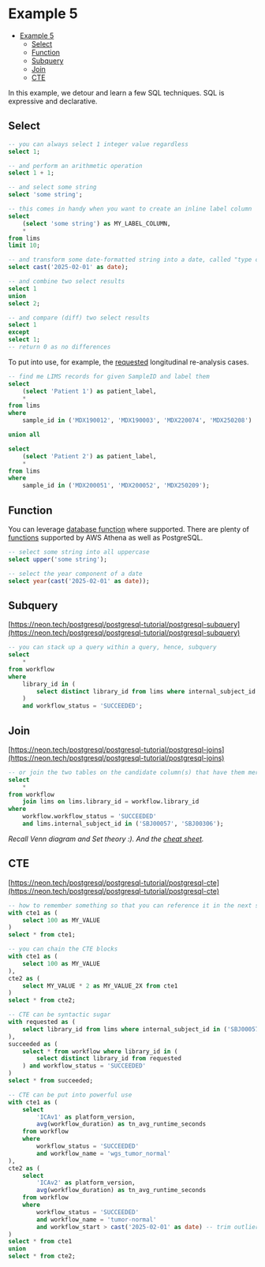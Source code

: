 # Example 5

<!-- TOC -->
* [Example 5](#example-5)
  * [Select](#select)
  * [Function](#function)
  * [Subquery](#subquery)
  * [Join](#join)
  * [CTE](#cte)
<!-- TOC -->


In this example, we detour and learn a few SQL techniques. SQL is expressive and declarative.


## Select

```sql
-- you can always select 1 integer value regardless
select 1;
```

```sql
-- and perform an arithmetic operation
select 1 + 1;
```

```sql
-- and select some string
select 'some string';
```

```sql
-- this comes in handy when you want to create an inline label column
select 
    (select 'some string') as MY_LABEL_COLUMN,
    *
from lims
limit 10;
```

```sql
-- and transform some date-formatted string into a date, called "type casting"
select cast('2025-02-01' as date);
```

```sql
-- and combine two select results
select 1
union
select 2;
```

```sql
-- and compare (diff) two select results
select 1
except
select 1;
-- return 0 as no differences
```

To put into use, for example, the [requested](https://umccr.slack.com/archives/CP356DDCH/p1746170088163169) longitudinal re-analysis cases.

```sql
-- find me LIMS records for given SampleID and label them
select 
    (select 'Patient 1') as patient_label, 
    * 
from lims 
where 
    sample_id in ('MDX190012', 'MDX190003', 'MDX220074', 'MDX250208')

union all

select 
    (select 'Patient 2') as patient_label, 
    * 
from lims 
where 
    sample_id in ('MDX200051', 'MDX200052', 'MDX250209');
```

## Function

You can leverage [database function](https://www.google.com/search?q=database+function) where supported. There are plenty of [functions](https://docs.aws.amazon.com/athena/latest/ug/functions-env3.html) supported by AWS Athena as well as PostgreSQL.

```sql
-- select some string into all uppercase
select upper('some string');
```

```sql
-- select the year component of a date
select year(cast('2025-02-01' as date));
```

## Subquery

[https://neon.tech/postgresql/postgresql-tutorial/postgresql-subquery](https://neon.tech/postgresql/postgresql-tutorial/postgresql-subquery)

```sql
-- you can stack up a query within a query, hence, subquery
select 
    * 
from workflow 
where 
    library_id in (
        select distinct library_id from lims where internal_subject_id in ('SBJ00057', 'SBJ00306')
    ) 
    and workflow_status = 'SUCCEEDED';
```

## Join

[https://neon.tech/postgresql/postgresql-tutorial/postgresql-joins](https://neon.tech/postgresql/postgresql-tutorial/postgresql-joins)

```sql
-- or join the two tables on the candidate column(s) that have them merged
select 
    * 
from workflow
    join lims on lims.library_id = workflow.library_id
where 
    workflow.workflow_status = 'SUCCEEDED'
    and lims.internal_subject_id in ('SBJ00057', 'SBJ00306');
```
_Recall Venn diagram and Set theory :). And the [cheat sheet](https://www.google.com/search?q=sql+join+cheat+sheet)._

## CTE

[https://neon.tech/postgresql/postgresql-tutorial/postgresql-cte](https://neon.tech/postgresql/postgresql-tutorial/postgresql-cte)

```sql
-- how to remember something so that you can reference it in the next step
with cte1 as (
    select 100 as MY_VALUE
)
select * from cte1;
```

```sql
-- you can chain the CTE blocks
with cte1 as (
    select 100 as MY_VALUE
),
cte2 as (
    select MY_VALUE * 2 as MY_VALUE_2X from cte1
)
select * from cte2;
```

```sql
-- CTE can be syntactic sugar
with requested as (
    select library_id from lims where internal_subject_id in ('SBJ00057', 'SBJ00306')
),
succeeded as (
    select * from workflow where library_id in (
        select distinct library_id from requested
    ) and workflow_status = 'SUCCEEDED'
)
select * from succeeded;
```

```sql
-- CTE can be put into powerful use
with cte1 as (
    select 
        'ICAv1' as platform_version, 
        avg(workflow_duration) as tn_avg_runtime_seconds 
    from workflow 
    where 
        workflow_status = 'SUCCEEDED' 
        and workflow_name = 'wgs_tumor_normal'
),
cte2 as (
    select 
        'ICAv2' as platform_version, 
        avg(workflow_duration) as tn_avg_runtime_seconds 
    from workflow 
    where 
        workflow_status = 'SUCCEEDED' 
        and workflow_name = 'tumor-normal'
        and workflow_start > cast('2025-02-01' as date) -- trim outlier
)
select * from cte1
union
select * from cte2;
```
